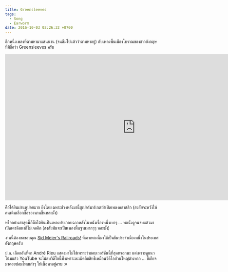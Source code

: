 ```yaml
---
title: Greensleeves
tags:
  - Song
  - Earworm
date: 2016-10-03 02:26:32 +0700
---
```


อีกหนึ่งเพลงที่ตามหามาแสนนาน (จนลืมไปแล้วว่าตามหาอยู่) กับเพลงพื้นเมืองโบราณของชาวอังกฤษที่มีชื่อว่า Greensleeves ครับ

<iframe width="853" height="480" src="https://www.youtube.com/embed/m8bU-knzlP4" frameborder="0" allowfullscreen></iframe>

คือได้ยินผ่านหูบ่อยมาก ยิ่งโดยเฉพาะช่วงหลังมานี้ซูเปอร์มาร์เกตบ้าเปิดเพลงคลาสสิก (สงสัยจะหวังให้คนเดินเลือกซื้อของนานขึ้นหละมั้ง)

หรืออย่างล่าสุดนี้ก็คือได้ยินเป็นเพลงประกอบฉากหลังในหนังเรื่องหนึ่งเบาๆ ... พอนั่งดูจนจบแล้วมาเปิดเครดิตหาก็ไม่เจออีก (สงสัยมันจะเป็นเพลงพื้นฐานมากๆๆ หละมั้ง)

งานนี้ต้องขอขอบคุณ [Sid Meier's Railroads!][] ที่เอาเพลงนี้มาใช้เป็นธีมประจำเมืองหนึ่งในประเทศอังกฤษครับ

ป.ล. เลือกอันที่ตา André Rieu แสดงมาไม่ใช่เพราะว่าชอบเวอร์ชันนี้ที่สุดหรอกนะ แต่เพราะดูแนวโน้มแล้ว YouTube จะไม่ลบวิดีโอนี้ทิ้งเพราะละเมิดลิขสิทธิ์เหมือนวิดีโอส่วนใหญ่ต่างหาก ... ขี้เกียจมาคอยซ่อมโพสเก่าๆ ให้เนื้อหาอยู่ครบ :v


[Sid Meier's Railroads!]: //store.steampowered.com/app/7600/

